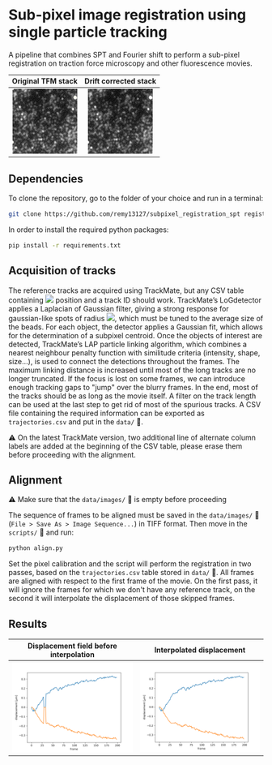 # Sub-pixel image registration using single particle tracking
A pipeline that combines SPT and Fourier shift to perform a sub-pixel registration on traction force microscopy and other fluorescence movies.

<div align="center">
  
Original TFM stack             |  Drift corrected stack
:-------------------------:|:-------------------------:
![](_figures/drift.gif)  |  ![](_figures/drift_corrected.gif)
  
</div>

## Dependencies

To clone the repository, go to the folder of your choice and run in a terminal:

```bash
git clone https://github.com/remy13127/subpixel_registration_spt registration
```

In order to install the required python packages:

```bash
pip install -r requirements.txt
```

## Acquisition of tracks

The reference tracks are acquired using TrackMate, but any CSV table containing <img src="https://render.githubusercontent.com/render/math?math=x, \ y, \ t"> position and a track ID should work. TrackMate’s LoGdetector applies a Laplacian of Gaussian filter, giving a strong response for gaussian-like spots of radius <img src="https://render.githubusercontent.com/render/math?math=\sqrt{2 \sigma}">, which must be tuned to the average size of the beads.  For each object, the detector applies a Gaussian fit, which allows for the determination of a subpixel centroid. Once the objects of interest are detected, TrackMate’s LAP particle linking algorithm, which combines a nearest  neighbour  penalty  function  with  similitude  criteria (intensity, shape, size...), is used to connect the detections throughout the frames. The maximum linking distance is increased until most of the long tracks are no longer truncated. If the focus is lost on some frames, we can introduce enough tracking gaps to "jump" over the blurry frames. In the end, most of the tracks should be as long as the movie itself. A filter on the track length can be used at the last step to get rid of most of the spurious tracks. A CSV file containing the required information can be exported as `trajectories.csv` and put in the `data/` 📁. 

⚠ On the latest TrackMate version, two additional line of alternate column labels are added at the beginning of the CSV table, please erase them before proceeding with the alignment.

## Alignment

⚠ Make sure that the `data/images/` 📁 is empty before proceeding

The sequence of frames to be aligned must be saved in the `data/images/` 📁 (`File > Save As > Image Sequence...`) in TIFF format. Then move in the `scripts/` 📁 and run:

```bash
python align.py
```

Set the pixel calibration and the script will perform the registration in two passes, based on the `trajectories.csv` table stored in `data/` 📁. All frames are aligned with respect to the first frame of the movie. On the first pass, it will ignore the frames for which we don't have any reference track, on the second it will interpolate the displacement of those skipped frames.

## Results

<div align="center">
  
Displacement field before interpolation             |  Interpolated displacement
:-------------------------:|:-------------------------:
![](output/displacement_profile.png)  |  ![](output/displacement_profile_corrected.png)
  
</div>
